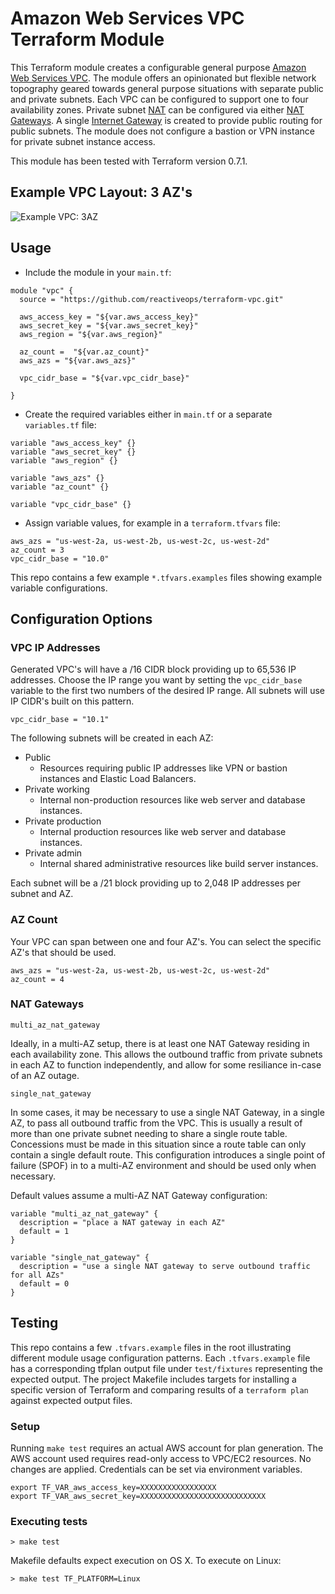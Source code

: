# Amazon Web Services VPC Terraform Module

This Terraform module creates a configurable general purpose [Amazon Web Services VPC](http://docs.aws.amazon.com/AmazonVPC/latest/UserGuide/VPC_Introduction.html). The module offers an opinionated but flexible network topography geared towards general purpose situations with separate public and private subnets. Each VPC can be configured to support one to four availability zones. Private subnet [NAT](http://docs.aws.amazon.com/AmazonVPC/latest/UserGuide/vpc-nat.html) can be configured via either [NAT Gateways](http://docs.aws.amazon.com/AmazonVPC/latest/UserGuide/vpc-nat-gateway.html). A single [Internet Gateway](http://docs.aws.amazon.com/AmazonVPC/latest/UserGuide/VPC_Internet_Gateway.html) is created to provide public routing for public subnets. The module does not configure a bastion or VPN instance for private subnet instance access.

This module has been tested with Terraform version 0.7.1.

## Example VPC Layout: 3 AZ's

![Example VPC: 3AZ](https://dl.dropboxusercontent.com/s/0z9vrjrjsb51cq5/example-vpc-3AZ.png)

## Usage

* Include the module in your `main.tf`:

```
module "vpc" {
  source = "https://github.com/reactiveops/terraform-vpc.git"

  aws_access_key = "${var.aws_access_key}"
  aws_secret_key = "${var.aws_secret_key}"
  aws_region = "${var.aws_region}"

  az_count =  "${var.az_count}"
  aws_azs = "${var.aws_azs}"

  vpc_cidr_base = "${var.vpc_cidr_base}"

}
```

* Create the required variables either in `main.tf` or a separate `variables.tf` file:

```
variable "aws_access_key" {}
variable "aws_secret_key" {}
variable "aws_region" {}

variable "aws_azs" {}
variable "az_count" {}

variable "vpc_cidr_base" {}

```

* Assign variable values, for example in a `terraform.tfvars` file:

```
aws_azs = "us-west-2a, us-west-2b, us-west-2c, us-west-2d"
az_count = 3
vpc_cidr_base = "10.0"
```

This repo contains a few example `*.tfvars.examples` files showing example variable configurations.

## Configuration Options

### VPC IP Addresses

Generated VPC's will have a /16 CIDR block providing up to 65,536 IP addresses. Choose the IP range you want by setting the `vpc_cidr_base` variable to the first two numbers of the desired IP range. All subnets will use IP CIDR's built on this pattern.

```
vpc_cidr_base = "10.1"
```

The following subnets will be created in each AZ:

* Public
  * Resources requiring public IP addresses like VPN or bastion instances and Elastic Load Balancers.
* Private working
  * Internal non-production resources like web server and database instances.
* Private production
  * Internal production resources like web server and database instances.
* Private admin
  * Internal shared administrative resources like build server instances.

Each subnet will be a /21 block providing up to 2,048 IP addresses per subnet and AZ.

### AZ Count

Your VPC can span between one and four AZ's. You can select the specific AZ's that should be used.

```
aws_azs = "us-west-2a, us-west-2b, us-west-2c, us-west-2d"
az_count = 4
```

### NAT Gateways

`multi_az_nat_gateway`

Ideally, in a multi-AZ setup, there is at least one NAT Gateway residing in each availability zone.  This allows the outbound traffic from private subnets in each AZ to function independently, and allow for some resiliance in-case of an AZ outage.

`single_nat_gateway`

In some cases, it may be necessary to use a single NAT Gateway, in a single AZ, to pass all outbound traffic from the VPC.  This is usually a result of more than one private subnet needing to share a single route table. Concessions must be made in this situation since a route table can only contain a single default route.  This configuration introduces a single point of failure (SPOF) in to a multi-AZ environment and should be used only when necessary.

Default values assume a multi-AZ NAT Gateway configuration:
```
variable "multi_az_nat_gateway" {
  description = "place a NAT gateway in each AZ"
  default = 1
}

variable "single_nat_gateway" {
  description = "use a single NAT gateway to serve outbound traffic for all AZs"
  default = 0
}
```

## Testing

This repo contains a few `.tfvars.example` files in the root illustrating different module usage configuration patterns. Each `.tfvars.example` file has a corresponding tfplan output file under `test/fixtures` representing the expected output. The project Makefile includes targets for installing a specific version of Terraform and comparing results of a `terraform plan` against expected output files.

### Setup

Running `make test` requires an actual AWS account for plan generation. The AWS account used requires read-only access to VPC/EC2 resources. No changes are applied. Credentials can be set via environment variables.

```
export TF_VAR_aws_access_key=XXXXXXXXXXXXXXXXX
export TF_VAR_aws_secret_key=XXXXXXXXXXXXXXXXXXXXXXXXXXXX
```

### Executing tests

```
> make test
```

Makefile defaults expect execution on OS X. To execute on Linux:

```
> make test TF_PLATFORM=Linux
```
